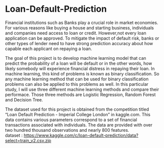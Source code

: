 # Loan-Default-Prediction

Financial institutions such as Banks play a crucial role in market economies. 
For various reasons like buying a house and starting business, individuals and companies need access to loan or credit.
However,not every loan application can be approved.
To mitigate the impact of default risk, banks or other types of lender need to have strong prediction 
accuracy about how capable each applicant on repaying a loan.

The goal of this project is to develop machine learning model that can predict the probability of a loan will be default
or in the other words, how likely somebody will experience financial distress in repaying their loan.
In machine learning, this kind of problems is known as binary classification. 
So any machine learning method that can be used for binary classification problems can also be applied to this problems as well.
In this particular study, I will use three different machine learning methods and compare their performace. 
Those three methods are Logistic Regression, Random Forest and Decision Tree. 

The dataset used for this project is obtained from the competition titled “Loan Default Prediction - Imperial College London” in kaggle.com. 
This data contains various parameters correspond to a set of financial transactions associated with individuals. 
The data are provided with over two hundred thousand observations and nearly 800 features.  
dataset : https://www.kaggle.com/c/loan-default-prediction/data?select=train_v2.csv.zip

